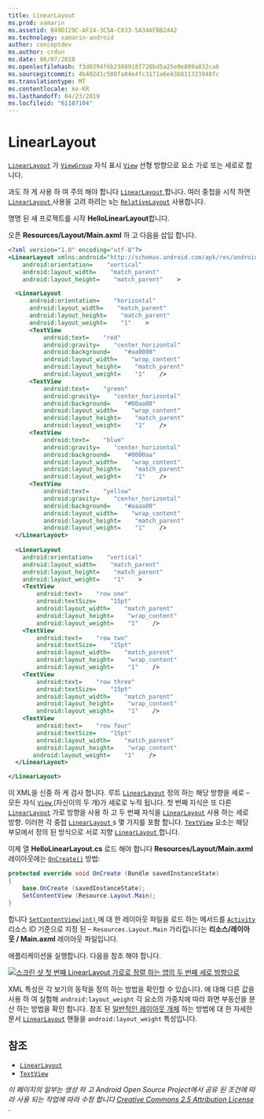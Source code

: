 ```yaml
---
title: LinearLayout
ms.prod: xamarin
ms.assetid: B49D129C-AF24-3C5A-C833-5A34AFBB2442
ms.technology: xamarin-android
author: conceptdev
ms.author: crdun
ms.date: 06/07/2018
ms.openlocfilehash: f3d0394f6b2388918f728bd5a25e9e809a832ca6
ms.sourcegitcommit: 4b402d1c508fa84e4fc3171a6e43b811323948fc
ms.translationtype: MT
ms.contentlocale: ko-KR
ms.lasthandoff: 04/23/2019
ms.locfileid: "61187104"
---
```

# <a name="linearlayout"></a>LinearLayout

[`LinearLayout`](https://developer.xamarin.com/api/type/Android.Widget.LinearLayout/) 가 [`ViewGroup`](https://developer.xamarin.com/api/type/Android.Views.ViewGroup/)
자식 표시 [`View`](https://developer.xamarin.com/api/type/Android.Views.View/)
선형 방향으로 요소 가로 또는 세로로 합니다.

과도 하 게 사용 하 여 주의 해야 합니다 [ `LinearLayout` ](https://developer.xamarin.com/api/type/Android.Widget.LinearLayout/)합니다.
여러 중첩을 시작 하면 [ `LinearLayout` ](https://developer.xamarin.com/api/type/Android.Widget.LinearLayout/)사용을 고려 하려는 s는 [`RelativeLayout`](https://developer.xamarin.com/api/type/Android.Widget.RelativeLayout/)
사용합니다.

명명 된 새 프로젝트를 시작 **HelloLinearLayout**합니다.

오픈 **Resources/Layout/Main.axml** 하 고 다음을 삽입 합니다.

```xml
<?xml version="1.0" encoding="utf-8"?>
<LinearLayout xmlns:android="http://schemas.android.com/apk/res/android"
    android:orientation=    "vertical"
    android:layout_width=    "match_parent"
    android:layout_height=    "match_parent"    >

  <LinearLayout
      android:orientation=    "horizontal"
      android:layout_width=    "match_parent"
      android:layout_height=    "match_parent"
      android:layout_weight=    "1"    >
      <TextView
          android:text=    "red"
          android:gravity=    "center_horizontal"
          android:background=    "#aa0000"
          android:layout_width=    "wrap_content"
          android:layout_height=    "match_parent"
          android:layout_weight=    "1"    />
      <TextView
          android:text=    "green"
          android:gravity=    "center_horizontal"
          android:background=    "#00aa00"
          android:layout_width=    "wrap_content"
          android:layout_height=    "match_parent"
          android:layout_weight=    "1"    />
      <TextView
          android:text=    "blue"
          android:gravity=    "center_horizontal"
          android:background=    "#0000aa"
          android:layout_width=    "wrap_content"
          android:layout_height=    "match_parent"
          android:layout_weight=    "1"    />
      <TextView
          android:text=    "yellow"
          android:gravity=    "center_horizontal"
          android:background=    "#aaaa00"
          android:layout_width=    "wrap_content"
          android:layout_height=    "match_parent"
          android:layout_weight=    "1"    />
  </LinearLayout>
        
  <LinearLayout
    android:orientation=    "vertical"
    android:layout_width=    "match_parent"
    android:layout_height=    "match_parent"
    android:layout_weight=    "1"    >
    <TextView
        android:text=    "row one"
        android:textSize=    "15pt"
        android:layout_width=    "match_parent"
        android:layout_height=    "wrap_content"
        android:layout_weight=    "1"    />
    <TextView
        android:text=    "row two"
        android:textSize=    "15pt"
        android:layout_width=    "match_parent"
        android:layout_height=    "wrap_content"
        android:layout_weight=    "1"    />
    <TextView
        android:text=    "row three"
        android:textSize=    "15pt"
        android:layout_width=    "match_parent"
        android:layout_height=    "wrap_content"
        android:layout_weight=    "1"    />
    <TextView
        android:text=    "row four"
        android:textSize=    "15pt"
        android:layout_width=    "match_parent"
        android:layout_height=    "wrap_content"
       android:layout_weight=    "1"    />
  </LinearLayout>

</LinearLayout>
```

이 XML을 신중 하 게 검사 합니다. 루트 [`LinearLayout`](https://developer.xamarin.com/api/type/Android.Widget.LinearLayout/)
정의 하는 해당 방향을 세로 &ndash; 모든 자식 [ `View` ](https://developer.xamarin.com/api/type/Android.Views.View/)(자신이의 두 개)가 세로로 누적 됩니다. 첫 번째 자식은 또 다른 [`LinearLayout`](https://developer.xamarin.com/api/type/Android.Widget.LinearLayout/)
가로 방향을 사용 하 고 두 번째 자식을 [`LinearLayout`](https://developer.xamarin.com/api/type/Android.Widget.LinearLayout/)
사용 하는 세로 방향. 이러한 각 중첩 [ `LinearLayout` ](https://developer.xamarin.com/api/type/Android.Widget.LinearLayout/)s 몇 가지를 포함 합니다. [`TextView`](https://developer.xamarin.com/api/type/Android.Widget.TextView/)
요소는 해당 부모에서 정의 된 방식으로 서로 지향 [ `LinearLayout` ](https://developer.xamarin.com/api/type/Android.Widget.LinearLayout/)합니다.

이제 열 **HelloLinearLayout.cs** 로드 해야 합니다 **Resources/Layout/Main.axml** 레이아웃에는 [`OnCreate()`](https://developer.xamarin.com/api/member/Android.App.Activity.OnCreate/p/Android.OS.Bundle/)
방법:

```csharp
protected override void OnCreate (Bundle savedInstanceState)
{
    base.OnCreate (savedInstanceState);
    SetContentView (Resource.Layout.Main);
}
```

합니다 [ `SetContentView(int)` ](https://developer.xamarin.com/api/member/Android.App.Activity.SetContentView/(System.Int32)) 에 대 한 레이아웃 파일을 로드 하는 메서드를 [ `Activity` ](https://developer.xamarin.com/api/type/Android.App.Activity/)리소스 ID 기준으로 지정 된 &ndash; `Resources.Layout.Main` 가리킵니다는 **리소스/레이아웃 / Main.axml** 레이아웃 파일입니다.

애플리케이션을 실행합니다. 다음을 참조 해야 합니다.

[![스크린 샷 첫 번째 LinearLayout 가로로 정렬 하는 앱의 두 번째 세로 방향으로](linear-layout-images/helloviews1.png)](linear-layout-images/helloviews1.png#lightbox)

XML 특성은 각 보기의 동작을 정의 하는 방법을 확인할 수 있습니다. 에 대해 다른 값을 사용 하 여 실험해 `android:layout_weight` 각 요소의 가중치에 따라 화면 부동산을 분산 하는 방법을 확인 합니다. 참조 된 [일반적인 레이아웃 개체](https://developer.android.com/guide/topics/ui/declaring-layout.html) 하는 방법에 대 한 자세한 문서 [`LinearLayout`](https://developer.xamarin.com/api/type/Android.Widget.LinearLayout/)
핸들을 `android:layout_weight` 특성입니다.


## <a name="references"></a>참조

-   [`LinearLayout`](https://developer.xamarin.com/api/type/Android.Widget.LinearLayout/) 
-   [`TextView`](https://developer.xamarin.com/api/type/Android.Widget.TextView/) 

*이 페이지의 일부는 생성 하 고 Android Open Source Project에서 공유 된 조건에 따라 사용 되는 작업에 따라 수정 합니다*
[*Creative Commons 2.5 Attribution License* ](http://creativecommons.org/licenses/by/2.5/).

